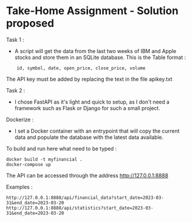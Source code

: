 # Take-Home Assignment - Solution proposed

Task 1 : 

- A script will get the data from the last two weeks of IBM and Apple stocks and store them in an SQLite database. This is the Table format :

```
    id, symbol, date, open_price, close_price, volume
```

The API key must be added by replacing the text in the file apikey.txt

Task 2 :

- I chose FastAPI as it's light and quick to setup, as I don't need a framework such as Flask or Django for such a small project.

Dockerize : 

- I set a Docker container with an entrypoint that will copy the current data and populate the database with the latest data available. 

To build and run here what need to be typed :   

```
docker build -t myfinancial .
docker-compose up
```

The API can be accessed through the address http://127.0.0.1:8888

Examples :

```
http://127.0.0.1:8888/api/financial_data?start_date=2023-03-31&end_date=2023-03-20
http://127.0.0.1:8888/api/statistics?start_date=2023-03-31&end_date=2023-03-20
```